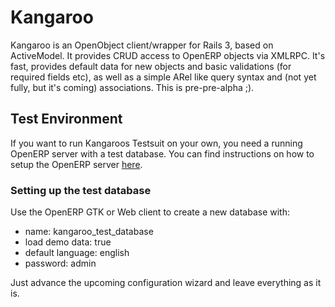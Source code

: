 Kangaroo
========

Kangaroo is an OpenObject client/wrapper for Rails 3, based on ActiveModel. It provides CRUD access to OpenERP objects via XMLRPC.
It's fast, provides default data for new objects and basic validations (for required fields etc), as well as a simple ARel like
query syntax and (not yet fully, but it's coming) associations. This is pre-pre-alpha ;).


Test Environment
----------------

If you want to run Kangaroos Testsuit on your own, you need a running OpenERP server with a test database.
You can find instructions on how to setup the OpenERP server [here](http://doc.openerp.com/v6.0/install/index.html#installation-link).

### Setting up the test database
Use the OpenERP GTK or Web client to create a new database with:

* name: kangaroo\_test\_database
* load demo data: true
* default language: english
* password: admin

Just advance the upcoming configuration wizard and leave everything as it is.


